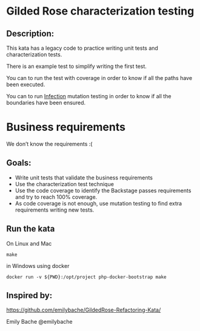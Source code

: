 # Gilded Rose characterization testing

## Description:
This kata has a legacy code to practice writing unit tests and characterization tests.

There is an example test to simplify writing the first test.

You can to run the test with coverage in order to know if all the paths have been executed.

You can to run [Infection](https://github.com/infection/infection) mutation testing in order to know if all the boundaries have been ensured.

# Business requirements
We don’t know the requirements :(

## Goals:
- Write unit tests that validate the business requirements
- Use the characterization test technique 
- Use the code coverage to identify the Backstage passes requirements and try to reach 100% coverage.
- As code coverage is not enough, use mutation testing to find extra requirements writing new tests.

## Run the kata
On Linux and Mac

    make

in Windows using docker

    docker run -v ${PWD}:/opt/project php-docker-bootstrap make

## Inspired by:
https://github.com/emilybache/GildedRose-Refactoring-Kata/

Emily Bache @emilybache
